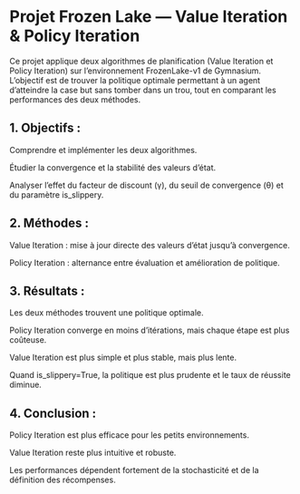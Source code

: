 # Projet Frozen Lake — Value Iteration & Policy Iteration

Ce projet applique deux algorithmes de planification (Value Iteration et Policy Iteration) sur l’environnement FrozenLake-v1 de Gymnasium.
L’objectif est de trouver la politique optimale permettant à un agent d’atteindre la case but sans tomber dans un trou, tout en comparant les performances des deux méthodes.

## 1. Objectifs :

Comprendre et implémenter les deux algorithmes.

Étudier la convergence et la stabilité des valeurs d’état.

Analyser l’effet du facteur de discount (γ), du seuil de convergence (θ) et du paramètre is_slippery.

## 2. Méthodes :

Value Iteration : mise à jour directe des valeurs d’état jusqu’à convergence.

Policy Iteration : alternance entre évaluation et amélioration de politique.

## 3. Résultats :

Les deux méthodes trouvent une politique optimale.

Policy Iteration converge en moins d’itérations, mais chaque étape est plus coûteuse.

Value Iteration est plus simple et plus stable, mais plus lente.

Quand is_slippery=True, la politique est plus prudente et le taux de réussite diminue.

## 4. Conclusion :

Policy Iteration est plus efficace pour les petits environnements.

Value Iteration reste plus intuitive et robuste.

Les performances dépendent fortement de la stochasticité et de la définition des récompenses.
